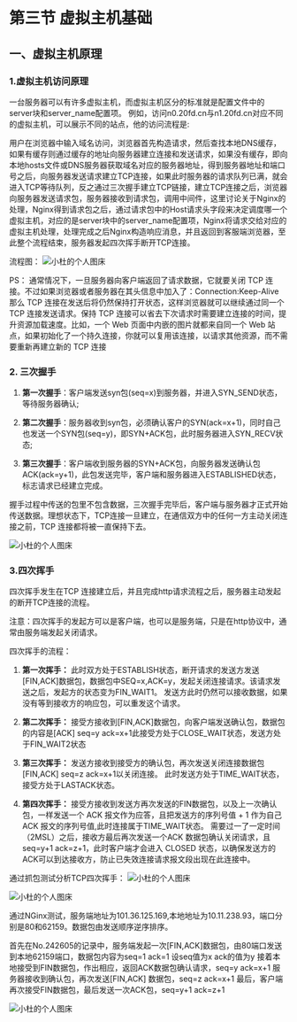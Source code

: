 # 第三节 虚拟主机基础

## 一、虚拟主机原理

### 1.虚拟主机访问原理

一台服务器可以有许多虚拟主机，而虚拟主机区分的标准就是配置文件中的server块和server_name配置项。
例如，访问n0.20fd.cn与n1.20fd.cn对应不同的虚拟主机，可以展示不同的站点，他的访问流程是:

用户在浏览器中输入域名访问，浏览器首先构造请求，然后查找本地DNS缓存，如果有缓存则通过缓存的地址向服务器建立连接和发送请求，如果没有缓存，即向本地hosts文件或DNS服务器获取域名对应的服务器地址，得到服务器地址和端口号之后，向服务器发送请求建立TCP连接，如果此时服务器的请求队列已满，就会进入TCP等待队列，反之通过三次握手建立TCP链接，建立TCP连接之后，浏览器向服务器发送请求包，服务器接收到请求包，调用中间件，这里讨论关于Nginx的处理，Nginx得到请求包之后，通过请求包中的Host请求头字段来决定调度哪一个虚拟主机，对应的是server块中的server_name配置项，Nginx将请求交给对应的虚拟主机处理，处理完成之后Nginx构造响应消息，并且返回到客服端浏览器，至此整个流程结束，服务器发起四次挥手断开TCP连接。

流程图：
![小杜的个人图床](http://pic.xiaodu0.com//assets/uploads/20231012/8702cd023d1b4546640422c89f40586a.png)

PS： 通常情况下，一旦服务器向客户端返回了请求数据，它就要关闭 TCP 连接。不过如果浏览器或者服务器在其头信息中加入了：Connection:Keep-Alive 那么 TCP 连接在发送后将仍然保持打开状态，这样浏览器就可以继续通过同一个 TCP 连接发送请求。保持 TCP 连接可以省去下次请求时需要建立连接的时间，提升资源加载速度。比如，一个 Web 页面中内嵌的图片就都来自同一个 Web 站点，如果初始化了一个持久连接，你就可以复用该连接，以请求其他资源，而不需要重新再建立新的 TCP 连接
### 2. 三次握手
1. **第一次握手**：客户端发送syn包(seq=x)到服务器，并进入SYN_SEND状态，等待服务器确认;

2. **第二次握手**：服务器收到syn包，必须确认客户的SYN(ack=x+1)，同时自己也发送一个SYN包(seq=y)，即SYN+ACK包，此时服务器进入SYN_RECV状态;

3. **第三次握手**：客户端收到服务器的SYN+ACK包，向服务器发送确认包ACK(ack=y+1)，此包发送完毕，客户端和服务器进入ESTABLISHED状态，标志请求已经建立完成。

握手过程中传送的包里不包含数据，三次握手完毕后，客户端与服务器才正式开始传送数据。理想状态下，TCP连接一旦建立，在通信双方中的任何一方主动关闭连接之前，TCP 连接都将被一直保持下去。

![小杜的个人图床](http://pic.xiaodu0.com//assets/uploads/20231012/47b4dc01b8f455b69c5e24af38237e72.png)

### 3.四次挥手
四次挥手发生在TCP 连接建立后，并且完成http请求流程之后，服务器主动发起的断开TCP连接的流程。

注意：四次挥手的发起方可以是客户端，也可以是服务端，只是在http协议中，通常由服务端发起关闭请求。

四次挥手的流程：
1. **第一次挥手：** 此时双方处于ESTABLISH状态，断开请求的发送方发送[FIN,ACK]数据包，数据包中SEQ=x,ACK=y，发起关闭连接请求。该请求发送之后，发起方的状态变为FIN_WAIT1。
发送方此时仍然可以接收数据，如果没有等到接收方的响应包，可以重发这个请求。

2. **第二次挥手：** 接受方接收到[FIN,ACK]数据包，向客户端发送确认包，数据包的内容是[ACK] seq=y ack=x+1此接受方处于CLOSE_WAIT状态，发送方处于FIN_WAIT2状态

3. **第三次挥手：** 发送方接收到接受方的确认包，再次发送关闭连接数据包[FIN,ACK] seq=z ack=x+1以关闭连接。
   此时发送方处于TIME_WAIT状态，接受方处于LASTACK状态。

4. **第四次挥手：** 接受方接收到发送方再次发送的FIN数据包，以及上一次确认包，一样发送一个 ACK 报文作为应答，且把发送方的序列号值 + 1 作为自己 ACK 报文的序列号值,此时连接属于TIME_WAIT状态。
   需要过一了一定时间（2MSL）之后，接收方最后再次发送一个ACK 数据包确认关闭请求，且seq=y+1 ack=z+1，此时客户端才会进入 CLOSED 状态，以确保发送方的ACK可以到达接收方，防止已失效连接请求报文段出现在此连接中。

通过抓包测试分析TCP四次挥手：
![小杜的个人图床](http://pic.xiaodu0.com//assets/uploads/20231012/57c3db7b643d3477aecc42e876742940.png)

![小杜的个人图床](http://pic.xiaodu0.com//assets/uploads/20231012/e09e700295bb3ac436cba8369d68be7c.png)

通过NGinx测试，服务端地址为101.36.125.169,本地地址为10.11.238.93，端口分别是80和62159。数据包由发送顺序逆序排序。

首先在No.242605的记录中，服务端发起一次[FIN,ACK]数据包，由80端口发送到本地62159端口，数据包内容为seq=1 ack=1 设seq值为x ack的值为y
接着本地接受到FIN数据包，作出相应，返回ACK数据包确认请求，seq=y ack=x+1
服务器接收到确认包，再次发送[FIN,ACK] 数据包，seq=z ack=x+1
最后，客户端再次接受FIN数据包，最后发送一次ACK包，seq=y+1 ack=z+1

![小杜的个人图床](http://pic.xiaodu0.com//assets/uploads/20231013/9126688a4056bfb2aaa6944a2ad57267.png)


